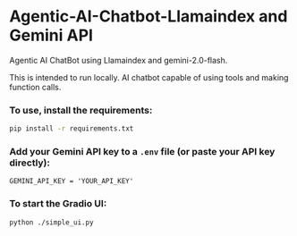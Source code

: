 # Agentic-AI-Chatbot-Llamaindex and Gemini API
Agentic AI ChatBot using Llamaindex and gemini-2.0-flash. 

This is intended to run locally. AI chatbot capable of using tools and making function calls.

### To use, install the requirements:
```bash
pip install -r requirements.txt
```

### Add your Gemini API key to a `.env` file (or paste your API key directly):
`
GEMINI_API_KEY = 'YOUR_API_KEY'
`

### To start the Gradio UI:
```bash
python ./simple_ui.py
```
